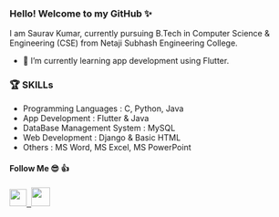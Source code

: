 ### Hello! Welcome to my GitHub ✨
I am Saurav Kumar, currently pursuing B.Tech in Computer Science & Engineering (CSE) from Netaji Subhash Engineering College.
- 🌱 I’m currently learning app development using Flutter.  
### 🏆 SKILLs 
- Programming Languages : C, Python, Java  
- App Development : Flutter & Java  
- DataBase Management System : MySQL  
- Web Development : Django  & Basic HTML 
- Others : MS Word, MS Excel, MS PowerPoint    

#### Follow Me 😎 👍   
  <a href="https://www.linkedin.com/in/saurav0001kumar/"><img src="https://image.flaticon.com/icons/png/512/174/174857.png" width=30> </a>
  <a href="https://github.com/saurav0001kumar"> &nbsp;<img src="https://github.githubassets.com/images/modules/logos_page/GitHub-Mark.png" width=33></a>
<!--
**saurav0001kumar/saurav0001kumar** is a ✨ _special_ ✨ repository because its `README.md` (this file) appears on your GitHub profile.

Here are some ideas to get you started:

- 🔭 I’m currently working on ...
- 🌱 I’m currently learning ...
- 👯 I’m looking to collaborate on ...
- 🤔 I’m looking for help with ...
- 💬 Ask me about ...
- 📫 How to reach me: ...
- 😄 Pronouns: ...
- ⚡ Fun fact: ...
-->


